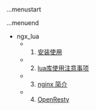 ...menustart


...menuend



 - ngx_lua
 	- 1. [安装使用](https://github.com/mebusy/notes/blob/master/dev_notes/ngx_lua/installation.md)
 	- 2. [lua库使用注意事项](https://github.com/mebusy/notes/blob/master/dev_notes/ngx_lua/lua%E5%BA%93%E4%BD%BF%E7%94%A8%E6%B3%A8%E6%84%8F%E4%BA%8B%E9%A1%B9.md)
 	- 3. [nginx 简介](https://github.com/mebusy/notes/blob/master/dev_notes/ngx_lua/nginx%E7%AE%80%E4%BB%8B.md)
 	- 4. [OpenResty](https://github.com/mebusy/notes/blob/master/dev_notes/ngx_lua/openReg.md)